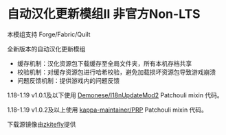 # 自动汉化更新模组Ⅱ 非官方Non-LTS

本模组支持 Forge/Fabric/Quilt

全新版本的自动汉化更新模组
- 缓存机制：汉化资源包下载缓存至全局文件夹，所有本机存档共享
- 校验机制：对缓存资源包进行哈希校验，避免加载损坏资源包导致游戏崩溃
- 问题反馈机制：提供游戏内的问题反馈

1.18-1.19 v1.0.1及以下使用 [Demonese/I18nUpdateMod2](https://github.com/Demonese/I18nUpdateMod2) Patchouli mixin 代码。

1.18-1.19 v1.0.2及以上使用 [kappa-maintainer/PRP](https://github.com/kappa-maintainer/PRP) Patchouli mixin 代码。

下载源镜像由[zkitefly](https://github.com/zkitefly)提供
